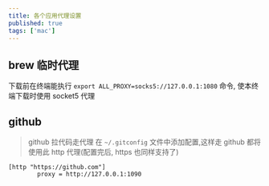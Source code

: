 ```yaml
---
title: 各个应用代理设置
published: true
tags: ['mac']
---
```


## brew 临时代理
下载前在终端能执行 `export ALL_PROXY=socks5://127.0.0.1:1080` 命令, 使本终端下载时使用 socket5 代理

## github
> github 拉代码走代理
在 `~/.gitconfig` 文件中添加配置,这样走 github 都将使用此 http 代理(配置完后, https 也同样支持了)
```
[http "https://github.com"]
        proxy = http://127.0.0.1:1090
```